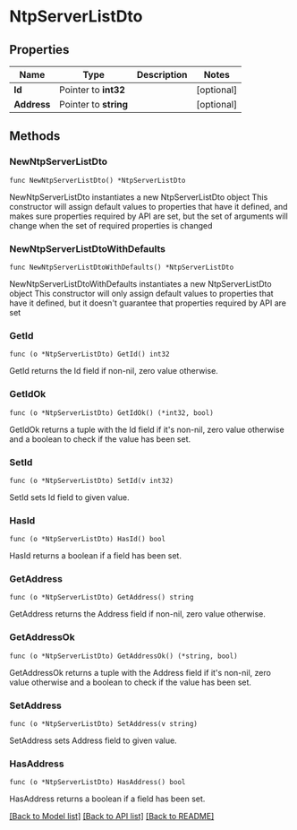 # NtpServerListDto

## Properties

Name | Type | Description | Notes
------------ | ------------- | ------------- | -------------
**Id** | Pointer to **int32** |  | [optional] 
**Address** | Pointer to **string** |  | [optional] 

## Methods

### NewNtpServerListDto

`func NewNtpServerListDto() *NtpServerListDto`

NewNtpServerListDto instantiates a new NtpServerListDto object
This constructor will assign default values to properties that have it defined,
and makes sure properties required by API are set, but the set of arguments
will change when the set of required properties is changed

### NewNtpServerListDtoWithDefaults

`func NewNtpServerListDtoWithDefaults() *NtpServerListDto`

NewNtpServerListDtoWithDefaults instantiates a new NtpServerListDto object
This constructor will only assign default values to properties that have it defined,
but it doesn't guarantee that properties required by API are set

### GetId

`func (o *NtpServerListDto) GetId() int32`

GetId returns the Id field if non-nil, zero value otherwise.

### GetIdOk

`func (o *NtpServerListDto) GetIdOk() (*int32, bool)`

GetIdOk returns a tuple with the Id field if it's non-nil, zero value otherwise
and a boolean to check if the value has been set.

### SetId

`func (o *NtpServerListDto) SetId(v int32)`

SetId sets Id field to given value.

### HasId

`func (o *NtpServerListDto) HasId() bool`

HasId returns a boolean if a field has been set.

### GetAddress

`func (o *NtpServerListDto) GetAddress() string`

GetAddress returns the Address field if non-nil, zero value otherwise.

### GetAddressOk

`func (o *NtpServerListDto) GetAddressOk() (*string, bool)`

GetAddressOk returns a tuple with the Address field if it's non-nil, zero value otherwise
and a boolean to check if the value has been set.

### SetAddress

`func (o *NtpServerListDto) SetAddress(v string)`

SetAddress sets Address field to given value.

### HasAddress

`func (o *NtpServerListDto) HasAddress() bool`

HasAddress returns a boolean if a field has been set.


[[Back to Model list]](../README.md#documentation-for-models) [[Back to API list]](../README.md#documentation-for-api-endpoints) [[Back to README]](../README.md)


